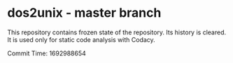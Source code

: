 # dos2unix - master branch

This repository contains frozen state of the repository.
Its history is cleared. It is used only for static code
analysis with Codacy.

Commit Time: 1692988654